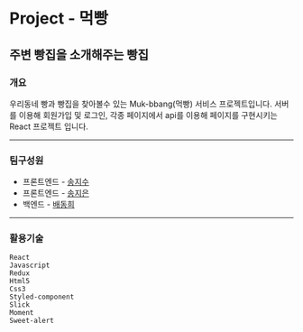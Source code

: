# Project - 먹빵

## 주변 빵집을 소개해주는 빵집

### 개요
우리동네 빵과 빵집을 찾아볼수 있는 Muk-bbang(먹빵) 서비스 프로젝트입니다. 
서버를 이용해 회원가입 및 로그인, 각종 페이지에서 api를 이용해 페이지를 구현시키는 React 프로젝트 입니다.


---

### 팀구성원
* 프론트엔드 - [송지수](https://github.com/tndms951 "송지수 깃허브")
* 프론트엔드 - [송지은](https://github.com/tndms753 "송지은 깃허브")
* 백엔드 - [배동희](https://github.com/Baedonghee "배동희 깃허브")

---

### 활용기술
```
React
Javascript
Redux
Html5
Css3
Styled-component
Slick
Moment
Sweet-alert
```

